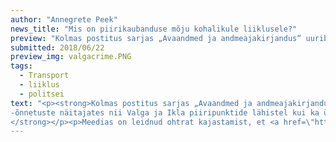```yaml
---
author: "Annegrete Peek"
news_title: "Mis on piirikaubanduse mõju kohalikule liiklusele?"
preview: "Kolmas postitus sarjas „Avaandmed ja andmeajakirjandus“ uurib, mis on piirikaubanduse mõju liiklusele. Täpsemalt vaatame, kuidas on liiklusrikkumiste ja -õnnetuste arvud muutunud nii Valga ja Ikla piiripunktide läheduses kui ka ülejäänud Eestis.</strong></p><p>Meediast loeme ikka, et <a href=\"https://majandus24.postimees.ee/4506458/rahvusvaheline-uuring-latlased-ja-leedukad-ostavad-naaberriigist-toitu-eestlased-alkoholi?_ga\" >eestlased käivad Lätis alkoholi ostmas</a>ja <a href=\"http://arileht.delfi.ee/news/uudised/valusad-tagajarjed-alkoaktsiisi-laekumine-kujuneb-toenaoliselt-isegi-tootjate-algsest-prognoosist-madalamaks?id=80587325\" >kui palju see Eesti riigile on maksma läinud</a>. Samuti on väidetud, et <a href=\"http://www.pealinn.ee/newset/alkoralli-on-liiklusonnetuste-arvu-valgamaal-oluliselt-tostnud-n184548\" >alkoralli on  Valgamaa liiklusõnnetuste arvu tõstnud</a>. Kas selliseid tulemusi näeme ka avaandmetes?"
submitted: 2018/06/22
preview_img: valgacrime.PNG
tags:
  - Transport
  - liiklus
  - politsei
text: "<p><strong>Kolmas postitus sarjas „Avaandmed ja andmeajakirjandus“ uurib, milline on olnud piirikaubanduse mõju liiklusele Lõuna-Eesti piirialadel. Täpsemalt vaatame, millised on olnud muutused liiklusrikkumiste ja
-õnnetuste näitajates nii Valga ja Ikla piiripunktide lähistel kui ka ülejäänud Eestis.
</strong></p><p>Meedias on leidnud ohtrat kajastamist, et <a href=\"https://majandus24.postimees.ee/4506458/rahvusvaheline-uuring-latlased-ja-leedukad-ostavad-naaberriigist-toitu-eestlased-alkoholi?_ga\" >eestlased käivad Lätis alkoholi ostmas</a>ja <a href=\"http://arileht.delfi.ee/news/uudised/valusad-tagajarjed-alkoaktsiisi-laekumine-kujuneb-toenaoliselt-isegi-tootjate-algsest-prognoosist-madalamaks?id=80587325\" >ja sellega seoses on spekuleeritud ka selle üle, kui palju on see Eesti riigile maksma läinud</a>. Selles kontekstis on väidetud, et <a href=\"http://www.pealinn.ee/newset/alkoralli-on-liiklusonnetuste-arvu-valgamaal-oluliselt-tostnud-n184548\" >alkoralliga seoses on Valgamaal suurenenud ka liiklusõnnetuste arv</a>. Kas seda kinnitavad ka avaandmed?</p><p>Nendele küsimustele vastuste leidmiseks vaatleme asjaomast olukorda viimase 5 aasta jooksul. Meie analüüsis on kontrollaastateks 2013-2015 ning 2016-2017 on perioodiks, mil piirikaubandus oli juba hoo sisse saanud. Lähtuvalt asjaolust, et Eesti-Läti piiril on populaarseimateks külastuskohtadeks Valga ja Ikla piiripunktid, jagame Eesti kolmeks piirkonnaks:</p><ul><li>1)	Valga piirkond: ala, mis jääb Valga piiripunktist 40 km raadiusesse</li><li>2)	Ikla piirkond: ala, mis jääb Ikla piiripunktist 40 km raadiusesse</li><li>3)	ülejäänud Eesti.</li></ul><p>Alustuseks võtame vaatluse alla liiklusrikkumised. Nende kohta on meil olemas kvaliteetsed avaandmed: <a href=\"https://www2.politsei.ee/et/organisatsioon/analuus-ja-statistika/avaandmed.dot\" >politsei liiklusjärelevalve andmed</a>. Vaatame, kuidas on erinevate rikkumiste arv nendes kolmes piirkonnas aja jooksul muutunud.</p><p><img src=\"https://raw.githubusercontent.com/okestonia/Data-Viz-Protos/master/piirikaubandus/liiklusrikkumine.png\", style=\"width: 100%\"></p><p>Üldiselt on liiklusrikkumiste arv kõikides piirkondades vähenenud. Kui ülejäänud Eestis kasvas kiiruseületamiste arv 2016. aastani, siis piirialadel on see stabiilselt vähenenud. Ühtlasi on liigiti vähenenud ka kõik muud liiklusrikkumised.</p><p>2017. aasta statistikat vaadates peame meeles pidama, et juulist detsembrini oli Eesti Euroopa Liidu Nõukogu eesistujariik. See nõudis politseilt kõrgendatud tähelepanu, mistõttu ei olnud neil võimalik liiklusjärelevalvega nii põhjalikult tegeleda kui eelnevatel aastatel.</p><p>Teisena analüüsime andmeid liiklusõnnetuste kohta. Kahjuks ei ole vastavat avaandmete kogu saadaval, kuid analoogset sisendit pakuvad ka <a href=\"http://kindlustus.maps.arcgis.com/apps/Viewer/index.html?appid=abd977aeea074631845cc67bfc3da87d\" >Eesti Liikluskindlustuse Fondi andmed</a> kindlustatud sõidukitega toimunud liiklusõnnetuste kohta.</p><p><img src=\"https://raw.githubusercontent.com/okestonia/Data-Viz-Protos/master/piirikaubandus/liiklusonnetus.png\" style=\"width: 100%\"></p><p>Nende andmete kohaselt on liiklusõnnetuste hulk üldiselt kasvanud. Kuna Iklas toimus vähe õnnetusi, siis on sealne kasv ka kõige suurem; seevastu Valga piirkonna liiklusõnnetuste statistika ei liigu samas taktis ülejäänud Eestiga. Samas kui võrrelda Valga piirkonna ja ülejäänud Eesti maksimaalseid ja minimaalseid väärtusi, siis mõlemal juhul on maksimumväärtus miinimumist 14% kõrgem. Seega, kui 2014. aasta madalat näitajat mitte arvestada, siis on ka Valga piirkonnas liiklusõnnetuste arv püsinud peaaegu stabiilsena.</p><p><strong>Avaandmete põhjal saame seega järeldada, et piirikaubandus ei ole muutnud liiklust Valga ega Ikla piirkonnas ohtlikumaks. Liiklusrikkumiste arv on stabiilselt vähenenud ja kuigi liiklusõnnetuste arv on küll kasvanud, siis on see kasvutrend iseloomulik kogu Eestile.</strong></p><p><em>Avaandmete portaali sisustatakse Euroopa Liidu struktuuritoetuse toetusskeemist \"Infoühiskonna teadlikkuse tõstmine\", mida rahastab Euroopa Regionaalarengu Fond. Projekti tegevused viib läbi MTÜ Open Knowledge Estonia.</em></p><blockquote><p>Allikad:</p><p><a href=\"https://www2.politsei.ee/et/organisatsioon/analuus-ja-statistika/avaandmed.dot\" >https://www2.politsei.ee/et/organisatsioon/analuus-ja-statistika/avaandmed.dot</a></p><p><a href=\"http://kindlustus.maps.arcgis.com/apps/Viewer/index.html?appid=abd977aeea074631845cc67bfc3da87d\" >http://kindlustus.maps.arcgis.com/apps/Viewer/index.html?appid=abd977aeea074631845cc67bfc3da87d</a></p><p><a href=\"https://github.com/okestonia/Data-Viz-Protos/tree/master/piirikaubandus\" >https://github.com/okestonia/Data-Viz-Protos/tree/master/piirikaubandus</a></p></blockquote>"
---
```

